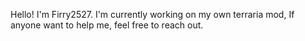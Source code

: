 Hello! I'm Firry2527.
I'm currently working on my own terraria mod,
If anyone want to help me, feel free to reach out.
